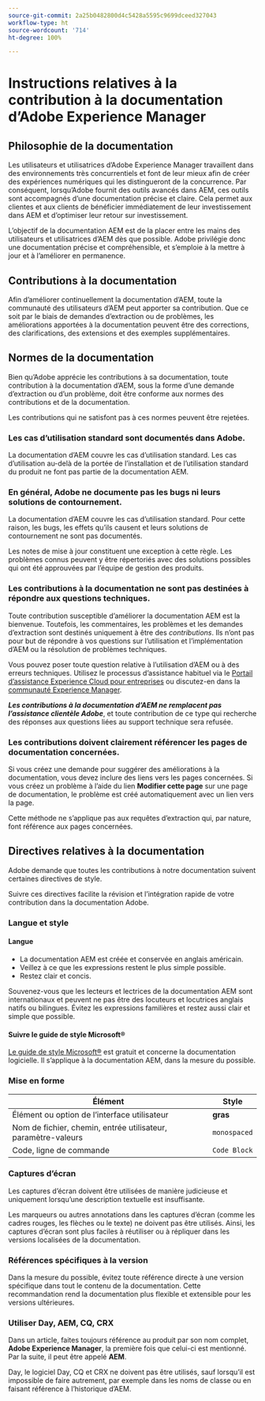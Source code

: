 ```yaml
---
source-git-commit: 2a25b0482800d4c5428a5595c9699dceed327043
workflow-type: ht
source-wordcount: '714'
ht-degree: 100%

---
```

# Instructions relatives à la contribution à la documentation d’Adobe Experience Manager

## Philosophie de la documentation

Les utilisateurs et utilisatrices d’Adobe Experience Manager travaillent dans des environnements très concurrentiels et font de leur mieux afin de créer des expériences numériques qui les distingueront de la concurrence. Par conséquent, lorsqu’Adobe fournit des outils avancés dans AEM, ces outils sont accompagnés d’une documentation précise et claire. Cela permet aux clientes et aux clients de bénéficier immédiatement de leur investissement dans AEM et d’optimiser leur retour sur investissement.

L’objectif de la documentation AEM est de la placer entre les mains des utilisateurs et utilisatrices d’AEM dès que possible. Adobe privilégie donc une documentation précise et compréhensible, et s’emploie à la mettre à jour et à l’améliorer en permanence.

## Contributions à la documentation

Afin d’améliorer continuellement la documentation d’AEM, toute la communauté des utilisateurs d’AEM peut apporter sa contribution. Que ce soit par le biais de demandes d’extraction ou de problèmes, les améliorations apportées à la documentation peuvent être des corrections, des clarifications, des extensions et des exemples supplémentaires.

## Normes de la documentation

Bien qu’Adobe apprécie les contributions à sa documentation, toute contribution à la documentation d’AEM, sous la forme d’une demande d’extraction ou d’un problème, doit être conforme aux normes des contributions et de la documentation.

Les contributions qui ne satisfont pas à ces normes peuvent être rejetées.

### Les cas d’utilisation standard sont documentés dans Adobe.

La documentation d’AEM couvre les cas d’utilisation standard. Les cas d’utilisation au-delà de la portée de l’installation et de l’utilisation standard du produit ne font pas partie de la documentation AEM.

### En général, Adobe ne documente pas les bugs ni leurs solutions de contournement.

La documentation d’AEM couvre les cas d’utilisation standard. Pour cette raison, les bugs, les effets qu’ils causent et leurs solutions de contournement ne sont pas documentés.

Les notes de mise à jour constituent une exception à cette règle. Les problèmes connus peuvent y être répertoriés avec des solutions possibles qui ont été approuvées par l’équipe de gestion des produits.

### Les contributions à la documentation ne sont pas destinées à répondre aux questions techniques.

Toute contribution susceptible d’améliorer la documentation AEM est la bienvenue. Toutefois, les commentaires, les problèmes et les demandes d’extraction sont destinés uniquement à être des *contributions*. Ils n’ont pas pour but de répondre à vos questions sur l’utilisation et l’implémentation d’AEM ou la résolution de problèmes techniques.

Vous pouvez poser toute question relative à l’utilisation d’AEM ou à des erreurs techniques. Utilisez le processus d’assistance habituel via le [Portail d’assistance Experience Cloud pour entreprises](https://experienceleague.adobe.com/fr?support-solution=General#support) ou discutez-en dans la [communauté Experience Manager](https://experienceleaguecommunities.adobe.com/t5/adobe-experience-manager/ct-p/adobe-experience-manager-community?profile.language=fr).

***Les contributions à la documentation d’AEM ne remplacent pas l’assistance clientèle Adobe***, et toute contribution de ce type qui recherche des réponses aux questions liées au support technique sera refusée.

### Les contributions doivent clairement référencer les pages de documentation concernées.

Si vous créez une demande pour suggérer des améliorations à la documentation, vous devez inclure des liens vers les pages concernées. Si vous créez un problème à l’aide du lien **Modifier cette page** sur une page de documentation, le problème est créé automatiquement avec un lien vers la page.

Cette méthode ne s’applique pas aux requêtes d’extraction qui, par nature, font référence aux pages concernées.

## Directives relatives à la documentation

Adobe demande que toutes les contributions à notre documentation suivent certaines directives de style.

Suivre ces directives facilite la révision et l’intégration rapide de votre contribution dans la documentation Adobe.

### Langue et style

#### Langue

* La documentation AEM est créée et conservée en anglais américain.
* Veillez à ce que les expressions restent le plus simple possible.
* Restez clair et concis.

Souvenez-vous que les lecteurs et lectrices de la documentation AEM sont internationaux et peuvent ne pas être des locuteurs et locutrices anglais natifs ou bilingues. Évitez les expressions familières et restez aussi clair et simple que possible.

#### Suivre le guide de style Microsoft®

[Le guide de style Microsoft®](https://learn.microsoft.com/en-us/style-guide/welcome/) est gratuit et concerne la documentation logicielle. Il s’applique à la documentation AEM, dans la mesure du possible.

### Mise en forme

| Élément | Style |
|---|---|
| Élément ou option de l’interface utilisateur | **gras** |
| Nom de fichier, chemin, entrée utilisateur, paramètre-valeurs | `monospaced` |
| Code, ligne de commande | ```Code Block``` |

### Captures d’écran

Les captures d’écran doivent être utilisées de manière judicieuse et uniquement lorsqu’une description textuelle est insuffisante.

Les marqueurs ou autres annotations dans les captures d’écran (comme les cadres rouges, les flèches ou le texte) ne doivent pas être utilisés. Ainsi, les captures d’écran sont plus faciles à réutiliser ou à répliquer dans les versions localisées de la documentation.

### Références spécifiques à la version

Dans la mesure du possible, évitez toute référence directe à une version spécifique dans tout le contenu de la documentation. Cette recommandation rend la documentation plus flexible et extensible pour les versions ultérieures.

### Utiliser Day, AEM, CQ, CRX

Dans un article, faites toujours référence au produit par son nom complet, **Adobe Experience Manager**, la première fois que celui-ci est mentionné. Par la suite, il peut être appelé **AEM**.

Day, le logiciel Day, CQ et CRX ne doivent pas être utilisés, sauf lorsqu’il est impossible de faire autrement, par exemple dans les noms de classe ou en faisant référence à l’historique d’AEM.
